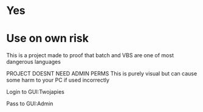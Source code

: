 # Yes
# Use on own risk


This is a project made to proof that batch and VBS are one of most dangerous languages 

PROJECT DOESNT NEED ADMIN PERMS
This is purely visual but can cause some harm to your PC if used incorrectly


Login to GUI:Twojapies


Pass to GUI:Admin
